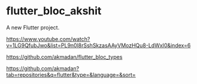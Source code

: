 # flutter_bloc_akshit

A new Flutter project.

https://www.youtube.com/watch?v=1LG9QfubJwo&list=PL9n0l8rSshSkzasAAyVMozHQu8-LdWxI0&index=6

https://github.com/akmadan/flutter_bloc_types

https://github.com/akmadan?tab=repositories&q=flutter&type=&language=&sort=
